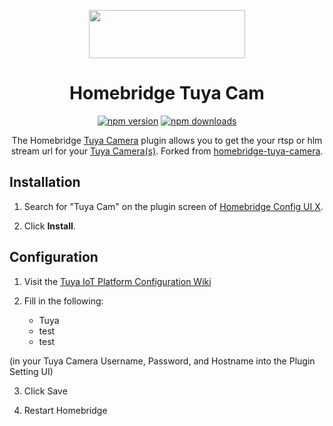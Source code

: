 <span align="center">

<a href="https://github.com/imnebo/homebridge-tuya-cam" style="display: flex;justify-content: center;"><img width="250px" height="77px" src="https://svgshare.com/i/hsQ.svg"></a>

# Homebridge Tuya Cam

<a href="https://www.npmjs.com/package/homebridge-tuya-cam"><img title="npm version" src="https://badgen.net/npm/v/homebridge-tuya-cam?icon=npm&label" ></a> <a href="https://www.npmjs.com/package/homebridge-tuya-cam"><img title="npm downloads" src="https://badgen.net/npm/dt/homebridge-tuya-cam?label=downloads" ></a>

<p>The Homebridge <a href="https://www.tuya.com">Tuya Camera</a> 
plugin allows you to get the  your rtsp or hlm stream url for your  <a href="https://www.tuya.com">Tuya Camera(s)</a>. Forked from <a href="https://github.com/donavanbecker/homebridge-tuya-camera">homebridge-tuya-camera</a>. 
</p>

</span>

## Installation

1. Search for "Tuya Cam" on the plugin screen of [Homebridge Config UI X](https://github.com/oznu/homebridge-config-ui-x).

2. Click **Install**.

## Configuration

1. Visit the [Tuya IoT Platform Configuration Wiki](https://github.com/tuya/tuya-homebridge/wiki/Tuya-IoT-Platform-Configuration-Guide-Using-Smart-Home-PaaS?_source=d8fba44feeef4757f7f22a14c2295f3f)

2. Fill in the following:
   - Tuya
   - test
   - test

(in your Tuya Camera Username, Password, and Hostname into the Plugin Setting UI)

3. Click Save

4. Restart Homebridge
